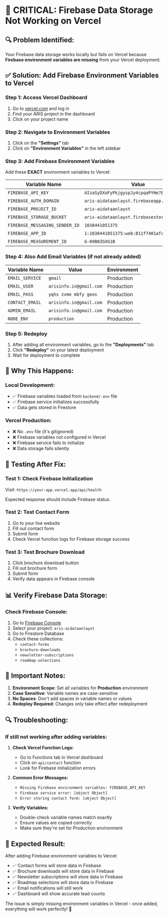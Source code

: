 # 🚨 CRITICAL: Firebase Data Storage Not Working on Vercel

## 🔍 **Problem Identified:**

Your Firebase data storage works locally but fails on Vercel because **Firebase environment variables are missing** from your Vercel deployment.

## ✅ **Solution: Add Firebase Environment Variables to Vercel**

### **Step 1: Access Vercel Dashboard**
1. Go to [vercel.com](https://vercel.com) and log in
2. Find your ARIS project in the dashboard
3. Click on your project name

### **Step 2: Navigate to Environment Variables**
1. Click on the **"Settings"** tab
2. Click on **"Environment Variables"** in the left sidebar

### **Step 3: Add Firebase Environment Variables**

Add these **EXACT** environment variables to Vercel:

| Variable Name | Value | Environment |
|---------------|-------|-------------|
| `FIREBASE_API_KEY` | `AIzaSyDXoFyPkjgyspJy4cpqaPYHe70h-DqNf7k` | Production |
| `FIREBASE_AUTH_DOMAIN` | `aris-aidataanlayst.firebaseapp.com` | Production |
| `FIREBASE_PROJECT_ID` | `aris-aidataanlayst` | Production |
| `FIREBASE_STORAGE_BUCKET` | `aris-aidataanlayst.firebasestorage.app` | Production |
| `FIREBASE_MESSAGING_SENDER_ID` | `1038441051375` | Production |
| `FIREBASE_APP_ID` | `1:1038441051375:web:811f7401afc04b8e61171a` | Production |
| `FIREBASE_MEASUREMENT_ID` | `G-09B0ZGXG1B` | Production |

### **Step 4: Also Add Email Variables (if not already added)**

| Variable Name | Value | Environment |
|---------------|-------|-------------|
| `EMAIL_SERVICE` | `gmail` | Production |
| `EMAIL_USER` | `arisinfo.in@gmail.com` | Production |
| `EMAIL_PASS` | `yqhs zvme mbfy geos` | Production |
| `CONTACT_EMAIL` | `arisinfo.in@gmail.com` | Production |
| `ADMIN_EMAIL` | `arisinfo.in@gmail.com` | Production |
| `NODE_ENV` | `production` | Production |

### **Step 5: Redeploy**
1. After adding all environment variables, go to the **"Deployments"** tab
2. Click **"Redeploy"** on your latest deployment
3. Wait for deployment to complete

## 🔧 **Why This Happens:**

### **Local Development:**
- ✅ Firebase variables loaded from `backend/.env` file
- ✅ Firebase service initializes successfully
- ✅ Data gets stored in Firestore

### **Vercel Production:**
- ❌ No `.env` file (it's gitignored)
- ❌ Firebase variables not configured in Vercel
- ❌ Firebase service fails to initialize
- ❌ Data storage fails silently

## 🧪 **Testing After Fix:**

### **Test 1: Check Firebase Initialization**
Visit: `https://your-app.vercel.app/api/health`

Expected response should include Firebase status.

### **Test 2: Test Contact Form**
1. Go to your live website
2. Fill out contact form
3. Submit form
4. Check Vercel function logs for Firebase storage success

### **Test 3: Test Brochure Download**
1. Click brochure download button
2. Fill out brochure form
3. Submit form
4. Verify data appears in Firebase console

## 📊 **Verify Firebase Data Storage:**

### **Check Firebase Console:**
1. Go to [Firebase Console](https://console.firebase.google.com)
2. Select your project: `aris-aidataanlayst`
3. Go to Firestore Database
4. Check these collections:
   - `contact-forms`
   - `brochure-downloads`
   - `newsletter-subscriptions`
   - `roadmap-selections`

## 🚨 **Important Notes:**

1. **Environment Scope**: Set all variables for **Production** environment
2. **Case Sensitive**: Variable names are case-sensitive
3. **No Spaces**: Don't add spaces in variable names or values
4. **Redeploy Required**: Changes only take effect after redeployment

## 🔍 **Troubleshooting:**

### **If still not working after adding variables:**

1. **Check Vercel Function Logs:**
   - Go to Functions tab in Vercel dashboard
   - Click on `api/contact` function
   - Look for Firebase initialization errors

2. **Common Error Messages:**
   - `Missing Firebase environment variables: FIREBASE_API_KEY`
   - `Firebase service error: [object Object]`
   - `Error storing contact form: [object Object]`

3. **Verify Variables:**
   - Double-check variable names match exactly
   - Ensure values are copied correctly
   - Make sure they're set for Production environment

## 🎯 **Expected Result:**

After adding Firebase environment variables to Vercel:
- ✅ Contact forms will store data in Firebase
- ✅ Brochure downloads will store data in Firebase
- ✅ Newsletter subscriptions will store data in Firebase
- ✅ Roadmap selections will store data in Firebase
- ✅ Email notifications will still work
- ✅ Dashboard will show accurate lead counts

The issue is simply missing environment variables in Vercel - once added, everything will work perfectly! 🎉
